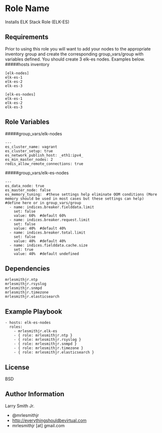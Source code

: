 Role Name
=========

Installs ELK Stack Role (ELK-ES)

Requirements
------------

Prior to using this role you will want to add your nodes to the appropriate inventory group and create the corresponding group_vars/group with variables defined. You should create 3 elk-es nodes. Examples below.
#####hosts inventory
````
[elk-nodes]
elk-es-1
elk-es-2
elk-es-3

[elk-es-nodes]
elk-es-1
elk-es-2
elk-es-3

````

Role Variables
--------------

#####group_vars/elk-nodes
````
---
es_cluster_name: vagrant
es_cluster_setup: true
es_network_publish_host: _eth1:ipv4_
es_min_master_nodes: 2
redis_allow_remote_connections: true
````
#####group_vars/elk-es-nodes
````
---
es_data_node: true
es_master_node: false
es_memory_tuning:  #these settings help eliminate OOM conditions (More memory should be used in most cases but these settings can help) #define here or in group_vars/group
  - name: indices.breaker.fielddata.limit
    set: false
    value: 60%  #default 60%
  - name: indices.breaker.request.limit
    set: false
    value: 40%  #default 40%
  - name: indices.breaker.total.limit
    set: false
    value: 40%  #default 40%
  - name: indices.fielddata.cache.size
    set: true
    value: 40%  #default undefined
````

Dependencies
------------

````
mrlesmithjr.ntp
mrlesmithjr.rsyslog
mrlesmithjr.snmpd
mrlesmithjr.timezone
mrlesmithjr.elasticsearch
````

Example Playbook
----------------

    - hosts: elk-es-nodes
      roles:
        - mrlesmithjr.elk-es
        - { role: mrlesmithjr.ntp }
        - { role: mrlesmithjr.rsyslog }
        - { role: mrlesmithjr.snmpd }
        - { role: mrlesmithjr.timezone }
        - { role: mrlesmithjr.elasticsearch }

License
-------

BSD

Author Information
------------------

Larry Smith Jr.
- @mrlesmithjr
- http://everythingshouldbevirtual.com
- mrlesmithjr [at] gmail.com
